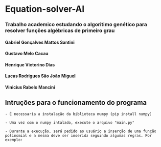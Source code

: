 # Equation-solver-AI

### Trabalho academico estudando o algoritimo genético para resolver funções algébricas de primeiro grau

#### Gabriel Gonçalves Mattos Santini
#### Gustavo Melo Cacau
#### Henrique Victorino Dias
#### Lucas Rodrigues São João Miguel
#### Vinicius Rabelo Mancini


## Intruções para o funcionamento do programa

	- É necessaria a instalação da biblioteca numpy (pip install numpy)
	
	- Uma vez com o numpy intalado, execute o arquivo "main.py"
 
	- Durante a execução, será pedido ao usuário a inserção de uma função polinomial e a mesma deve ser inserida seguindo algumas regras. Por exemplo:
